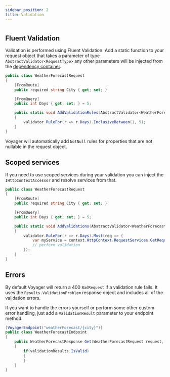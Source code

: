 ```yaml
---
sidebar_position: 2
title: Validation
---
```


#

## Fluent Validation

Validation is performed using Fluent Validation. Add a static function to your request object that takes a parameter of type `AbstractValidator<RequestType>` any other parameters will be injected from the <u>[dependency container](dependency-injection)</u>.

```cs
public class WeatherForecastRequest
{
    [FromRoute]
    public required string City { get; set; }

    [FromQuery]
    public int Days { get; set; } = 5;

    public static void AddValidationRules(AbstractValidator<WeatherForecastRequest> validator)
    {
        validator.RuleFor(r => r.Days).InclusiveBetween(1, 5);
    }
}
```

Voyager will automatically add `NotNull` rules for properties that are not nullable in the request object.

## Scoped services

If you need to use scoped services during your validation you can inject the `IHttpContextAccessor` and resolve services from that.

```cs
public class WeatherForecastRequest
{
    [FromRoute]
    public required string City { get; set; }

    [FromQuery]
    public int Days { get; set; } = 5;

    public static void AddValidations(AbstractValidator<WeatherForecastRequest> validator, IHttpContextAccessor context)
    {
        validator.RuleFor(r => r.Days).Must(req => {
            var myService = context.HttpContext.RequestServices.GetRequiredService<IMyService>();
            // perform validation
        });
    }
}
```

## Errors

By default Voyager will return a 400 `BadRequest` if a validation rule fails. It uses the `Results.ValidationProblem` response object and includes all of the validation errors.

If you want to handle the errors yourself or perform some other custom error handling, just add a `ValidationResult` parameter to your endpoint method.

```cs
[VoyagerEndpoint("weatherForecast/{city}")]
public class WeatherForecastEndpoint
{
    public WeatherForecastResponse Get(WeatherForecastRequest request, ValidationResult validationResults)
    {
        if(validationResults.IsValid)
        {
        }
    }
}
```
